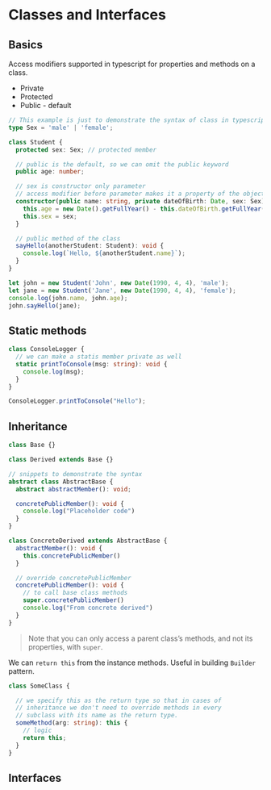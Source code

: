 # Classes and Interfaces

## Basics

Access modifiers supported in typescript for properties and methods on a class.

- Private
- Protected
- Public - default

```Typescript
// This example is just to demonstrate the syntax of class in typescript
type Sex = 'male' | 'female';

class Student {
  protected sex: Sex; // protected member

  // public is the default, so we can omit the public keyword
  public age: number;

  // sex is constructor only parameter
  // access modifier before parameter makes it a property of the object
  constructor(public name: string, private dateOfBirth: Date, sex: Sex) {
    this.age = new Date().getFullYear() - this.dateOfBirth.getFullYear();
    this.sex = sex;
  }

  // public method of the class
  sayHello(anotherStudent: Student): void {
    console.log(`Hello, ${anotherStudent.name}`);
  }
}

let john = new Student('John', new Date(1990, 4, 4), 'male');
let jane = new Student('Jane', new Date(1990, 4, 4), 'female');
console.log(john.name, john.age);
john.sayHello(jane);
```

## Static methods

```Typescript
class ConsoleLogger {
  // we can make a statis member private as well
  static printToConsole(msg: string): void {
    console.log(msg);
  }
}

ConsoleLogger.printToConsole("Hello");
```

## Inheritance

```Typescript
class Base {}

class Derived extends Base {}
```

```Typescript
// snippets to demonstrate the syntax
abstract class AbstractBase {
  abstract abstractMember(): void;

  concretePublicMember(): void {
    console.log("Placeholder code")
  }
}

class ConcreteDerived extends AbstractBase {
  abstractMember(): void {
    this.concretePublicMember()
  }

  // override concretePublicMember
  concretePublicMember(): void {
    // to call base class methods
    super.concretePublicMember()
    console.log("From concrete derived")
  }
}
```

> Note that you can only access a parent class’s methods, and not its properties, with `super`.

We can `return this` from the instance methods. Useful in building `Builder` pattern.

```Typescript
class SomeClass {

  // we specify this as the return type so that in cases of
  // inheritance we don't need to override methods in every
  // subclass with its name as the return type.
  someMethod(arg: string): this {
    // logic
    return this;
  }
}
```

## Interfaces
